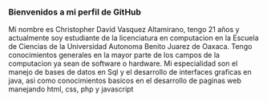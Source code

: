 ### Bienvenidos a mi perfil de GitHub

Mi nombre es Christopher David Vasquez Altamirano, tengo 21 años y actualmente soy estudiante de la licenciatura en computacion en la Escuela de Ciencias de la Universidad Autonoma Benito Juarez de Oaxaca. Tengo conocimientos generales en la mayor parte de los campos de la computacion ya sean de software o hardware. Mi especialidad son el manejo de bases de datos en Sql y el desarrollo de interfaces graficas en java, asi como conocimientos basicos en el desarrollo de paginas web manejando html, css, php y javascript

<!--
**ChristopherVA1/ChristopherVA1** is a ✨ _special_ ✨ repository because its `README.md` (this file) appears on your GitHub profile.

Here are some ideas to get you started:

- 🔭 sds
- 🌱 I’m currently learning ...
- 👯 I’m looking to collaborate on ...
- 🤔 I’m looking for help with ...
- 💬 Ask me about ...
- 📫 How to reach me: ...
- 😄 Pronouns: ...
- ⚡ Fun fact: ...
-->

